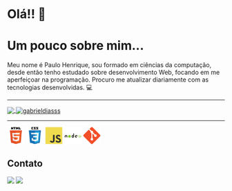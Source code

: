 ### <h1>Olá!! 👋</h1>

<h1>Um pouco sobre mim...</h1>

<p> Meu nome é Paulo Henrique, sou formado em ciências da computação, desde então tenho estudado sobre desenvolvimento Web, focando em me aperfeiçoar na programação. Procuro me atualizar diariamente com as tecnologias desenvolvidas. 💻
</p>

<hr>

<div>
<a href="https://github.com/Paulogtr">
<img align="center" src="https://github-readme-stats.vercel.app/api/top-langs/?username=Paulogtr&theme=gotham" />
</a>
<a href="https://github.com/Paulogtr">
 <img align="center" src="https://github-readme-stats.vercel.app/api?username=Paulogtr&show_icons=true&theme=gotham" alt="gabrieldiasss" />
</a>
</div>

<hr>
<div style="display: inline_block">
<img src="https://raw.githubusercontent.com/devicons/devicon/master/icons/html5/html5-original-wordmark.svg" alt="html5" width="40" height="40"/> 
<img src="https://raw.githubusercontent.com/devicons/devicon/master/icons/css3/css3-original-wordmark.svg" alt="css3" width="40" height="40"/> 
<img src="https://raw.githubusercontent.com/devicons/devicon/master/icons/javascript/javascript-original.svg" alt="javascript" width="40" height="40"/> 
<img src="https://raw.githubusercontent.com/devicons/devicon/master/icons/nodejs/nodejs-original-wordmark.svg" alt="nodejs" width="40" height="40"/>
<img src="https://raw.githubusercontent.com/devicons/devicon/master/icons/git/git-original.svg" alt="git" width="40" height="40"/> 
</div>

<div>
<h2>Contato</h2>
<a href="https://www.linkedin.com/in/paulo-henrique-189360197/" target="_blank"><img src="https://img.shields.io/badge/-LinkedIn-%230077B5?style=for-the-badge&logo=linkedin&logoColor=white" target="_blank"></a>
<a href="https://www.instagram.com/paulogt_/" target="_blank"><img src="https://img.shields.io/badge/-Instagram-%23E4405F?style=for-the-badge&logo=instagram&logoColor=white" target="_blank"></a>
</div>

